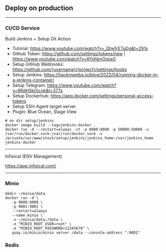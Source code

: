 ## Deploy on production

---
### CI/CD Service

Build Jenkins + Setup Git Action

- Tutorial: https://www.youtube.com/watch?v=_Qhe1rETqGg&t=291s
- Github Token: https://github.com/settings/tokens/new | https://www.youtube.com/watch?v=AYohbnOqox0
- Setup GitHub Webhooks: https://github.com/{username}/{project}/settings/hooks 
- Setup Jenkins: https://hackmamba.io/blog/2022/04/running-docker-in-a-jenkins-container/
- Setup Telegram: https://www.youtube.com/watch?v=8RdHSkOicok&t=377s
- Setup Dockerhub: https://app.docker.com/settings/personal-access-tokens
- Setup SSH-Agent target server
- Plugin: Blue Ocean, Stage View

```shell
# on dir setup/jenkins
docker image build --tag=jenkins-docker .
docker run -d --restart=always -it -p 8080:8080 -p 50000:50000 -v /var/run/docker.sock:/var/run/docker.sock -v /private/var/www/stock/setup/jenkins/jenkins_home:/var/jenkins_home jenkins-docker
```

---
Infisical (ENV Management)

https://app.infisical.com/

---
### Minio

```shell
mkdir ~/minio/data
docker run -d \
   -p 9000:9000 \
   -p 9001:9001 \
   --restart=always
   --name minio \
   -v ~/minio/data:/data \
   -e "MINIO_ROOT_USER=root" \
   -e "MINIO_ROOT_PASSWORD=12345678" \
   quay.io/minio/minio server /data --console-address ":9001"
```

### Redis